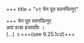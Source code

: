 +++
title = "०९ येन पूत स्तनयित्नुर्"

+++
येन पूत स्तनयित्नुर्  
अपां वत्सः प्रजापतिः ।  
(…) ॥ +++(see 9.25.1cd)+++